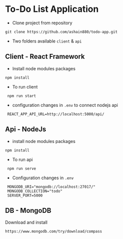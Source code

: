# To-Do List Application
- Clone project from repository
```
git clone https://github.com/ashain880/todo-app.git
```
- Two folders available `client` & `api`

## Client - React Framework

- Install node modules packages
```
npm install 
```
- To run client
```
 npm run start
```
- configuration changes in `.env` to connect nodejs api
```
 REACT_APP_API_URL=http://localhost:5000/api/
```

## Api - NodeJs

- install node modules packages
```
npm install 
```
- To run api
```
 npm run serve
```
- Configuration changes in `.env`
```
 MONGODB_URI="mongodb://localhost:27017/"
 MONGODB_COLLECTION="todo"
 SERVER_PORT=5000
```

## DB - MongoDB

Download and install  
```
https://www.mongodb.com/try/download/compass
```
